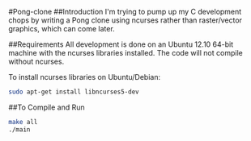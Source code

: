 #Pong-clone
##Introduction
I'm trying to pump up my C development chops by writing a Pong clone using ncurses rather than 
raster/vector graphics, which can come later.

##Requirements
All development is done on an Ubuntu 12.10 64-bit machine with the ncurses libraries installed.
The code will not compile without ncurses.

To install ncurses libraries on Ubuntu/Debian:
```bash
sudo apt-get install libncurses5-dev
```
##To Compile and Run
```bash
make all
./main
```
